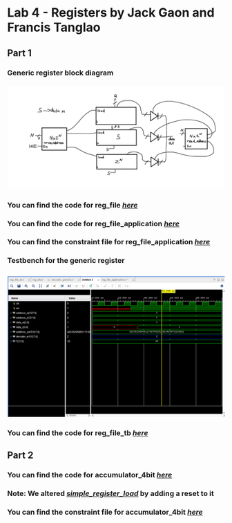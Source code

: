 # Lab 4 - Registers by Jack Gaon and Francis Tanglao

## Part 1
### Generic register block diagram
### ![Generic register block diagram](https://github.com/fctanglao/DigitalLogicDesignUsingVerilogLabs/blob/main/Lab%204/Part%201/generic%20register%20block%20diagram.png)
### You can find the code for reg_file [*here*](https://github.com/fctanglao/DigitalLogicDesignUsingVerilogLabs/blob/main/Lab%204/Part%201/reg_file.v)
### You can find the code for reg_file_application [*here*](https://github.com/fctanglao/DigitalLogicDesignUsingVerilogLabs/blob/main/Lab%204/Part%201/reg_file_application.v)
### You can find the constraint file for reg_file_application [*here*](https://github.com/fctanglao/DigitalLogicDesignUsingVerilogLabs/blob/main/Lab%204/Part%201/Nexys-A7-100T-Master.xdc)

### Testbench for the generic register
### ![Testbench](https://github.com/fctanglao/DigitalLogicDesignUsingVerilogLabs/blob/main/Lab%204/Part%201/reg_file%20testbench.png)
### You can find the code for reg_file_tb [*here*](https://github.com/fctanglao/DigitalLogicDesignUsingVerilogLabs/blob/main/Lab%204/Part%201/reg_file_tb.v)

## Part 2
### You can find the code for accumulator_4bit [*here*](https://github.com/fctanglao/DigitalLogicDesignUsingVerilogLabs/blob/main/Lab%204/Part%202/accumulator_4bit.v)
### Note: We altered [*simple_register_load*](https://github.com/fctanglao/DigitalLogicDesignUsingVerilogLabs/blob/main/Lab%204/Part%202/simple_register_load.v) by adding a reset to it
### You can find the constraint file for accumulator_4bit [*here*](https://github.com/fctanglao/DigitalLogicDesignUsingVerilogLabs/blob/main/Lab%204/Part%202/Nexys-A7-100T-Master.xdc)
